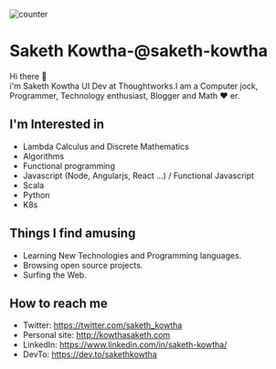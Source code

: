 ![counter](https://enpdssa63lla9g7.m.pipedream.net)
# Saketh Kowtha-@saketh-kowtha
Hi there 👋   
i'm Saketh Kowtha UI Dev at Thoughtworks.I am a Computer jock, Programmer, Technology enthusiast, Blogger and Math ❤️ er.

## I'm Interested in
* Lambda Calculus and Discrete Mathematics
* Algorithms
* Functional programming
* Javascript (Node, Angularjs, React ...) / Functional Javascript
* Scala
* Python
* K8s

## Things I find amusing

- Learning New Technologies and Programming languages.
- Browsing open source projects.
- Surfing the Web.

## How to reach me

* Twitter: https://twitter.com/saketh_kowtha
* Personal site: http://kowthasaketh.com
* LinkedIn: https://www.linkedin.com/in/saketh-kowtha/
* DevTo: https://dev.to/sakethkowtha
<!--
**saketh-kowtha/saketh-kowtha** is a ✨ _special_ ✨ repository because its `README.md` (this file) appears on your GitHub profile.

Here are some ideas to get you started:

- 🔭 I’m currently working on ...
- 🌱 I’m currently learning ...
- 👯 I’m looking to collaborate on ...
- 🤔 I’m looking for help with ...
- 💬 Ask me about ...
- 📫 How to reach me: ...
- 😄 Pronouns: ...
- ⚡ Fun fact: ...
-->
